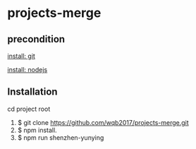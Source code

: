 # projects-merge

## precondition

[install: git](https://git-scm.com/downloads)

[install: nodejs](http://nodejs.cn/download/)

## Installation

cd project root

1. $ git clone https://github.com/wqb2017/projects-merge.git
2. $ npm install.
3. $ npm run shenzhen-yunying
